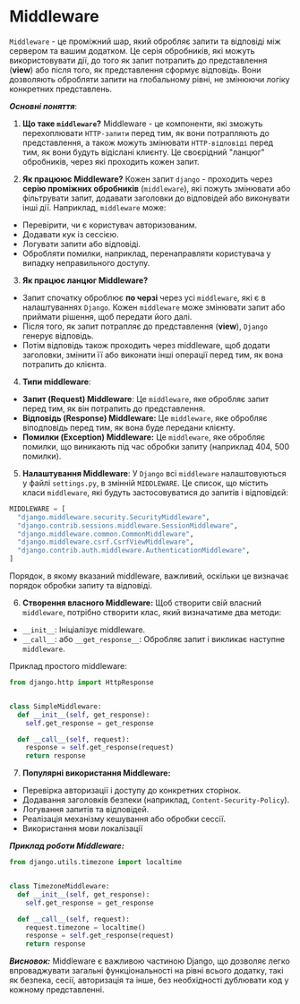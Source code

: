 # Middleware 

`Middleware` - це проміжний шар, який обробляє запити та відповіді між сервером та вашим додатком. Це серія обробників, які можуть використовувати дії, до того як 
запит потрапить до представлення (**view**) або після того, як представлення сформує відповідь. Вони дозволяють обробляти запити на глобальному рівні, не змінюючи логіку конкретних представлень.

***Основні поняття***:

1. **Що таке `middleware`?** Middleware - це компоненти, які зможуть перехоплювати `HTTP-запити` перед тим, як вони потрапляють до представлення, а також можуть змінювати `HTTP-відповіді` перед тим, як вони будуть відіслані клиєнту. Це своєрідний "ланцюг" обробників, через які проходить кожен запит.

2. **Як працюює Middleware?** Кожен запит `django` - проходить через **серію проміжних обробників** (`middleware`), які пожуть змінювати або фільтрувати запит, додавати заголовки до відповідей або виконувати інші дії. Наприклад, `middleware` може:

  - Перевірити, чи є користувач авторизованим.
  - Додавати кук із сессією.
  - Логувати запити або відповіді.
  - Обробляти помилки, наприклад, перенаправляти користувача у випадку неправильного доступу.

3. **Як працює ланцюг Middleware?**

  - Запит спочатку оброблює **по черзі** через усі `middleware`, які є в налаштуваннях `Django`. Кожен `middleware` може змінювати запит або приймати рішення, щоб передати його далі.
  - Після того, як запит потрапляє до представлення (**view**), `Django` генерує відповідь.
  - Потім відповідь також проходить через middleware, щоб додати заголовки, змінити її або виконати інші операції перед тим, як вона потрапить до клієнта.

4. **Типи middleware**:

  - **Запит (Request) Middleware**: Це `middleware`, яке обробляє запит перед тим, як він потрапить до представлення.
  - **Відповідь (Response) Middleware:** Це `middleware`, яке обробляє віподповідь перед тим, як вона буде передани клієнту.
  - **Помилки (Exception) Middleware:** Це `middleware`, яке обробляє помилки, що виникають під час обробки запиту (наприклад 404, 500 помилки).

5. **Налаштування Middleware**: У `Django` всі `middleware` налаштовуються у файлі `settings.py`, в змінній `MIDDLEWARE`. Це список, що містить класи `middleware`, які будуть застосовуватися до запитів і відповідєй:

```python
MIDDLEWARE = [
  "django.middleware.security.SecurityMiddleware",
  "django.contrib.sessions.middleware.SessionMiddleware",
  "django.middleware.common.CommonMiddleware",
  "django.middleware.csrf.CsrfViewMiddleware",
  "django.contrib.auth.middleware.AuthenticationMiddleware",
]
```
Порядок, в якому вказаний middleware, важливий, оскільки це визначає порядок обробки запиту та відповіді.

6. **Створення власного Middleware:** Щоб створити свій власний `middleware`, потрібно створити клас, який визначатиме два методи:

  - `__init__`: Ініціалізує middleware.
  - `__call__`: або `__get_response__`: Обробляє запит і викликає наступне `middleware`.

Приклад простого middleware:

```python
from django.http import HttpResponse 


class SimpleMiddleware:
  def __init__(self, get_response):
    self.get_response = get_response

  def __call__(self, request):
    response = self.get_response(request)
    return response 
```

7. **Популярні використання Middleware:**

  - Перевірка авторизації і доступу до конкретних сторінок.
  - Додавання заголовків безпеки (наприклад, `Content-Security-Policy`).
  - Логування запитів та відповідей.
  - Реалізація механізму кешування або обробки сессії.
  - Використання мови локалізації

***Приклад роботи Middleware:***
```python
from django.utils.timezone import localtime


class TimezoneMiddleware:
  def __init__(self, get_response):
    self.get_response = get_response

  def __call__(self, request):
    request.timezone = localtime()
    response = self.get_response(request)
    return response

```

***Висновок:***
Middleware є важливою частиною Django, що дозволяє легко впроваджувати загальні функціональності на рівні всього додатку, такі як безпека, сесії, авторизація та інше, без необхідності дублювати код у кожному представленні.
